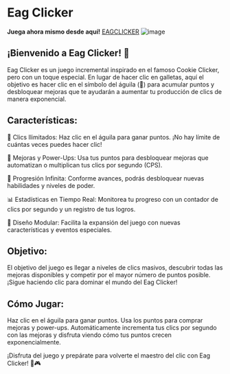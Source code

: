# **Eag Clicker**
**Juega ahora mismo desde aquí!** [EAGCLICKER](https://agchdev.github.io/EAGClicker.github.io/)
![image](https://github.com/user-attachments/assets/3a9dae0f-73cd-454f-a265-1020ea4019d7)

## ¡Bienvenido a Eag Clicker! 🚀

Eag Clicker es un juego incremental inspirado en el famoso Cookie Clicker, pero con un toque especial. En lugar de hacer clic en galletas, aquí el objetivo es hacer clic en el símbolo del águila (🦅) para acumular puntos y desbloquear mejoras que te ayudarán a aumentar tu producción de clics de manera exponencial.

## **Características:**

🌟 Clics Ilimitados: Haz clic en el águila para ganar puntos. ¡No hay límite de cuántas veces puedes hacer clic!

🎯 Mejoras y Power-Ups: Usa tus puntos para desbloquear mejoras que automatizan o multiplican tus clics por segundo (CPS).

🚀 Progresión Infinita: Conforme avances, podrás desbloquear nuevas habilidades y niveles de poder.

📊 Estadísticas en Tiempo Real: Monitorea tu progreso con un contador de clics por segundo y un registro de tus logros.

🔧 Diseño Modular: Facilita la expansión del juego con nuevas características y eventos especiales.

## **Objetivo:**

El objetivo del juego es llegar a niveles de clics masivos, descubrir todas las mejoras disponibles y competir por el mayor número de puntos posible. ¡Sigue haciendo clic para dominar el mundo del Eag Clicker!

## **Cómo Jugar:**

Haz clic en el águila para ganar puntos.
Usa los puntos para comprar mejoras y power-ups.
Automáticamente incrementa tus clics por segundo con las mejoras y disfruta viendo cómo tus puntos crecen exponencialmente.

¡Disfruta del juego y prepárate para volverte el maestro del clic con Eag Clicker! 🦅🎮

